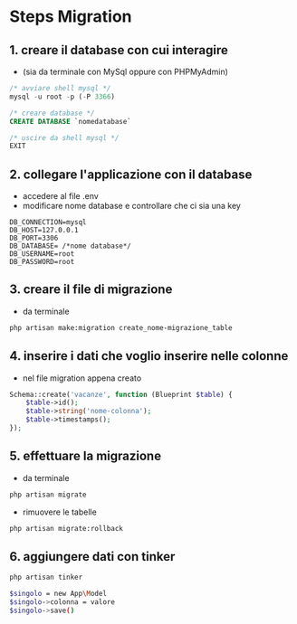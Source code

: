 # Steps Migration

## 1. creare il database con cui interagire 
- (sia da terminale con MySql oppure con PHPMyAdmin)
  
```SQL
/* avviare shell mysql */
mysql -u root -p (-P 3366)

/* creare database */
CREATE DATABASE `nomedatabase`

/* uscire da shell mysql */
EXIT
```  

## 2. collegare l'applicazione con il database
- accedere al file .env
- modificare nome database e controllare che ci sia una key
```
DB_CONNECTION=mysql
DB_HOST=127.0.0.1
DB_PORT=3306
DB_DATABASE= /*nome database*/
DB_USERNAME=root
DB_PASSWORD=root
```

## 3. creare il file di migrazione
- da terminale
``` bash
php artisan make:migration create_nome-migrazione_table
```

## 4. inserire i dati che voglio inserire nelle colonne
- nel file migration appena creato
``` php
Schema::create('vacanze', function (Blueprint $table) {
    $table->id();
    $table->string('nome-colonna');
    $table->timestamps();
});
```

## 5. effettuare la migrazione
- da terminale
``` bash
php artisan migrate
```

- rimuovere le tabelle
``` bash
php artisan migrate:rollback
```

## 6. aggiungere dati con tinker
``` bash
php artisan tinker

$singolo = new App\Model
$singolo->colonna = valore
$singolo->save()
```